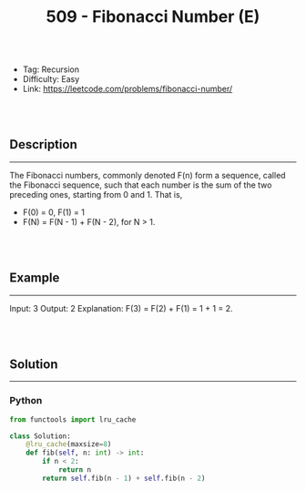 # <center>509 - Fibonacci Number (E)</center> 



<br></br>

* Tag: Recursion
* Difficulty: Easy
* Link: https://leetcode.com/problems/fibonacci-number/

<br></br>



## Description
----
The Fibonacci numbers, commonly denoted F(n) form a sequence, called the Fibonacci sequence, such that each number is the sum of the two preceding ones, starting from 0 and 1. That is,
- F(0) = 0,   F(1) = 1
- F(N) = F(N - 1) + F(N - 2), for N > 1.

<br></br>



## Example
----
Input: 3
Output: 2
Explanation: F(3) = F(2) + F(1) = 1 + 1 = 2.

<br></br>



## Solution
----
### Python
```python
from functools import lru_cache

class Solution:
    @lru_cache(maxsize=8)
    def fib(self, n: int) -> int:
        if n < 2:
            return n
        return self.fib(n - 1) + self.fib(n - 2)
```